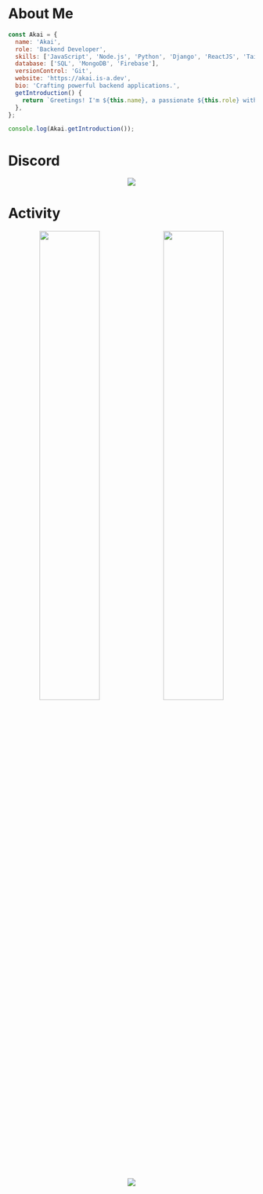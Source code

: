# About Me

```javascript
const Akai = {
  name: 'Akai',
  role: 'Backend Developer',
  skills: ['JavaScript', 'Node.js', 'Python', 'Django', 'ReactJS', 'TailwindCSS'],
  database: ['SQL', 'MongoDB', 'Firebase'],
  versionControl: 'Git',
  website: 'https://akai.is-a.dev',
  bio: 'Crafting powerful backend applications.',
  getIntroduction() {
    return `Greetings! I'm ${this.name}, a passionate ${this.role} with expertise in ${this.skills.join(', ')}. ${this.bio} Check out my website at [${this.website}](${this.website}). Let's collaborate and work our magic together! ✨🔥`;
  },
};

console.log(Akai.getIntroduction());
```

# Discord
<p align="center">
   <a href="https://discord.com/users/747403406154399765">
      <img src="https://lanyard.cnrad.dev/api/747403406154399765?animated=true&hideDiscrim=true&bg=010409" />
   </a>
</p>

# Activity
<div align="center">
<img width="49.5%" src="https://github-readme-stats.vercel.app/api?username=AmazingAkai&show_icons=true&theme=tokyonight&hide_border=true&count_private=true" />
    <img width="49.5%" src="https://github-readme-streak-stats.herokuapp.com/?user=AmazingAkai&show_icons=true&theme=tokyonight&hide_border=true&count_private=true" />
</div>

<div align="center">
  <img src="https://github-readme-activity-graph.cyclic.app/graph?username=AmazingAkai&theme=tokyonight&hide_border=true&bg_color=1A1B27" />
</div>


